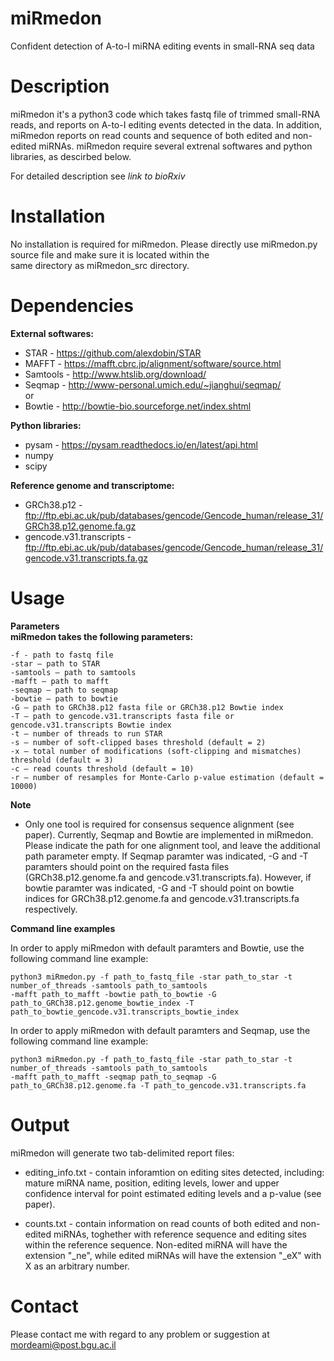 # miRmedon
Confident detection of A-to-I miRNA editing events in small-RNA seq data

# Description
miRmedon it's a python3 code which takes fastq file of trimmed small-RNA reads, and reports on A-to-I editing events 
detected in the data. In addition, miRmedon reports on read counts and sequence of both edited and non-edited miRNAs. 
miRmedon require several extrenal softwares and python libraries, as descirbed below.

For detailed description see _link to bioRxiv_

# Installation
No installation is required for miRmedon. Please directly use miRmedon.py source file and make sure it is located within the  
same directory as miRmedon_src directory.  

# Dependencies
**External softwares:**
- STAR - https://github.com/alexdobin/STAR 
- MAFFT - https://mafft.cbrc.jp/alignment/software/source.html
- Samtools - http://www.htslib.org/download/ 
- Seqmap - http://www-personal.umich.edu/~jianghui/seqmap/ \
or
- Bowtie - http://bowtie-bio.sourceforge.net/index.shtml 

**Python libraries:** 
- pysam - https://pysam.readthedocs.io/en/latest/api.html 
- numpy 
- scipy

**Reference genome and transcriptome:**
- GRCh38.p12 - ftp://ftp.ebi.ac.uk/pub/databases/gencode/Gencode_human/release_31/GRCh38.p12.genome.fa.gz
- gencode.v31.transcripts - ftp://ftp.ebi.ac.uk/pub/databases/gencode/Gencode_human/release_31/gencode.v31.transcripts.fa.gz

# Usage
**Parameters** \
**miRmedon takes the following parameters:**
```
-f - path to fastq file
-star – path to STAR 
-samtools – path to samtools
-mafft – path to mafft 
-seqmap – path to seqmap
-bowtie – path to bowtie
-G – path to GRCh38.p12 fasta file or GRCh38.p12 Bowtie index
-T – path to gencode.v31.transcripts fasta file or gencode.v31.transcripts Bowtie index
-t – number of threads to run STAR
-s – number of soft-clipped bases threshold (default = 2)
-x – total number of modifications (soft-clipping and mismatches) threshold (default = 3)
-c – read counts threshold (default = 10)
-r – number of resamples for Monte-Carlo p-value estimation (default = 10000)
```
**Note**
- Only one tool is required for consensus sequence alignment (see paper). Currently, Seqmap and Bowtie are implemented in miRmedon. 
Please indicate the path for one alignment tool, and leave the additional path parameter empty. If Seqmap paramter was indicated,
-G and -T paramters should point on the required fasta files (GRCh38.p12.genome.fa and gencode.v31.transcripts.fa).
However, if bowtie paramter was indicated, -G and -T should point on bowtie indices for GRCh38.p12.genome.fa and gencode.v31.transcripts.fa
respectively.

**Command line examples** 

In order to apply miRmedon with default paramters and Bowtie, use the following command line example: 
```
python3 miRmedon.py -f path_to_fastq_file -star path_to_star -t number_of_threads -samtools path_to_samtools
-mafft path_to_mafft -bowtie path_to_bowtie -G path_to_GRCh38.p12.genome_bowtie_index -T path_to_bowtie_gencode.v31.transcripts_bowtie_index
```

In order to apply miRmedon with default paramters and Seqmap, use the following command line example: 
```
python3 miRmedon.py -f path_to_fastq_file -star path_to_star -t number_of_threads -samtools path_to_samtools
-mafft path_to_mafft -seqmap path_to_seqmap -G path_to_GRCh38.p12.genome.fa -T path_to_gencode.v31.transcripts.fa
```

# Output
miRmedon will generate two tab-delimited report files: 
- editing_info.txt - contain inforamtion on editing sites detected, including: mature miRNA name, position, editing levels, 
lower and upper confidence interval for point estimated editing levels and a p-value (see paper).

- counts.txt - contain information on read counts of both edited and non-edited miRNAs, toghether with reference sequence and editing sites
within the reference sequence. Non-edited miRNA will have the extension "_ne", while edited miRNAs will have the extension "_eX" with X as
an arbitrary number.

# Contact 
Please contact me with regard to any problem or suggestion at mordeami@post.bgu.ac.il
